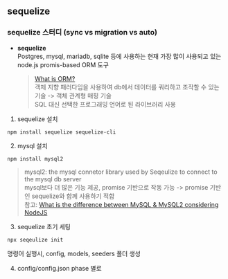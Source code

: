 ## sequelize 

### sequelize 스터디 (sync vs migration vs auto)

* **sequelize**  
  Postgres, mysql, mariadb, sqlite 등에 사용하는 현재 가장 많이 사용되고 있는 node.js promis-based ORM 도구  
  > [What is ORM?](https://stackoverflow.com/questions/1279613/what-is-an-orm-how-does-it-work-and-how-should-i-use-one)  
  > 객체 지향 패러다임을 사용하여 db에서 데이터를 쿼리하고 조작할 수 있는 기술 -> 객체 관계형 매핑 기술  
  > SQL 대신 선택한 프로그래밍 언어로 된 라이브러리 사용  

1. sequelize 설치

```npm install sequelize sequelize-cli```

2. mysql 설치

```npm install mysql2```

> mysql2: the mysql connetor library used by Seqeulize to connect to the mysql db server  
> mysql보다 더 많은 기능 제공, promise 기반으로 작동 가능 -> promise 기반인 sequelize와 함께 사용하기 적합  
> 참고: [What is the difference between MySQL & MySQL2 considering NodeJS](https://stackoverflow.com/questions/25344661/what-is-the-difference-between-mysql-mysql2-considering-nodejs)

3. sequelize 초기 세팅

```npx seqeulize init```

명령어 실행시, config, models, seeders 폴더 생성

4. config/config.json
phase 별로 

